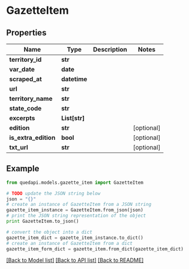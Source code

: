 # GazetteItem


## Properties
Name | Type | Description | Notes
------------ | ------------- | ------------- | -------------
**territory_id** | **str** |  | 
**var_date** | **date** |  | 
**scraped_at** | **datetime** |  | 
**url** | **str** |  | 
**territory_name** | **str** |  | 
**state_code** | **str** |  | 
**excerpts** | **List[str]** |  | 
**edition** | **str** |  | [optional] 
**is_extra_edition** | **bool** |  | [optional] 
**txt_url** | **str** |  | [optional] 

## Example

```python
from quedapi.models.gazette_item import GazetteItem

# TODO update the JSON string below
json = "{}"
# create an instance of GazetteItem from a JSON string
gazette_item_instance = GazetteItem.from_json(json)
# print the JSON string representation of the object
print GazetteItem.to_json()

# convert the object into a dict
gazette_item_dict = gazette_item_instance.to_dict()
# create an instance of GazetteItem from a dict
gazette_item_form_dict = gazette_item.from_dict(gazette_item_dict)
```
[[Back to Model list]](../README.md#documentation-for-models) [[Back to API list]](../README.md#documentation-for-api-endpoints) [[Back to README]](../README.md)


